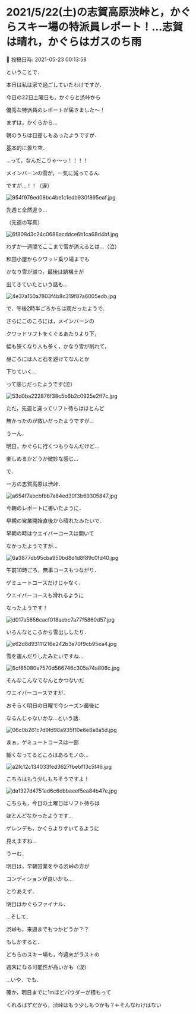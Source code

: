 # 2021/5/22(土)の志賀高原渋峠と，かぐらスキー場の特派員レポート！…志賀は晴れ，かぐらはガスのち雨

📅 投稿日時: 2021-05-23 00:13:58

ということで．


本日は私は家で過ごしていたわけですが．


今日の22日土曜日も，かぐらと渋峠から


優秀な特派員のレポートが届きました～！





まずは，かぐらから…


朝のうちは日差しもあったようですが．


基本的に曇り空．





…って，なんだこりゃ～っ！！！！


メインバーンの雪が，一気に減ってるん


ですが…！！（涙）




![954f976ed08bc4be1c1edb930f895eaf.jpg](images/954f976ed08bc4be1c1edb930f895eaf.jpg)




先週と全然違う…


（先週の写真）




![6f808d3c24c0688acddce6b1ca68d4bf.jpg](images/6f808d3c24c0688acddce6b1ca68d4bf.jpg)




わずか一週間でここまで雪が消えるとは…（泣）





和田小屋からクワッド乗り場までも


かなり雪が減り，最後は結構土が


出てきていたという話も…




![4e37a150a7803f4b8c319f87a6005edb.jpg](images/4e37a150a7803f4b8c319f87a6005edb.jpg)




で．午後2時半ごろからは雨だったようで．





さらにこのころには，メインバーンの


クワッドリフトをくぐるあたりより下，


幅も狭くなり人も多く，かなり雪が削れて，


昼ごろには人と石を避けてなんとか


下りていく…


って感じだったようです(泣）




![53d0ba222876f38c5b6b2c0925e2ff7c.jpg](images/53d0ba222876f38c5b6b2c0925e2ff7c.jpg)




ただ，先週と違ってリフト待ちはほとんど


無かったのが救いだったようですが…





うーん．


明日，かぐらに行くつもりなんだけど…


楽しめるかどうか微妙な感じ…





で．


一方の志賀高原は渋峠．




![a654f7abcbfbb7a84ed30f3b69305847.jpg](images/a654f7abcbfbb7a84ed30f3b69305847.jpg)







今朝のレポートに書いたように．


早朝の営業開始直後から晴れたみたいで．


早朝の時はウエイバーコースは開いて


なかったようですが…




![6a3877db95cba950bd8d1d8f89c0fd40.jpg](images/6a3877db95cba950bd8d1d8f89c0fd40.jpg)




午前10時ごろ，無事コースもつながり．


ゲミュートコースだけじゃなく，


ウエイバーコースも滑れるように


なったようです！




![d017a5656cacf018aebc7a77f5860d57.jpg](images/d017a5656cacf018aebc7a77f5860d57.jpg)




いろんなところから雪出ししたり．




![e62d8d93111216e242b3e70f9cb95ea4.jpg](images/e62d8d93111216e242b3e70f9cb95ea4.jpg)




雪を運んだりしたみたいですね…




![6cf85080e7570d566746c305a74a806c.jpg](images/6cf85080e7570d566746c305a74a806c.jpg)




そんなこんなでなんとかつないだ


ウエイバーコースですが．


おそらく明日の日曜で今シーズン最後に


なるんじゃないかな…という話．




![06c0b261c7d9fd98a935f10e6e8a8a5d.jpg](images/06c0b261c7d9fd98a935f10e6e8a8a5d.jpg)




まぁ，ゲミュートコースは一部


細くなってるところはあるモノの…




![a2fc12c134033fed3627fbebf13c5f46.jpg](images/a2fc12c134033fed3627fbebf13c5f46.jpg)




こちらはもう少しもちそうですよ！




![da1327d4751ad6c6dbbaeef5ea84b47e.jpg](images/da1327d4751ad6c6dbbaeef5ea84b47e.jpg)




こちらも，今日の土曜日はリフト待ちは


ほとんどなかったようです…


ゲレンデも，かぐらよりすいてるように


見えますね…





うーむ．


明日は，早朝営業をやる渋峠の方が


コンディションが良いかも…





とりあえず．


明日はかぐらファイナル．


…そして．


渋峠も，来週までもつかどうか？？


もしかすると．


どちらのスキー場も，今週末がラストの


週末になる可能性が高いかも（涙）





…いや．でも．


確か，明日までに1mほどパウダーが積もって


くれるはずだから，渋峠はもう少しもつかも？←そんなわけはない
